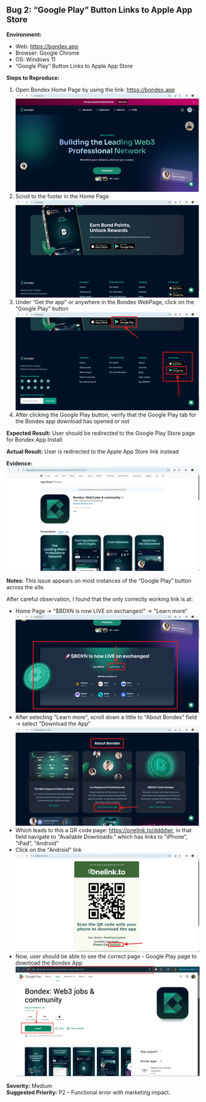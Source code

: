 ## Bug 2: “Google Play” Button Links to Apple App Store

**Environment:**
- Web: https://bondex.app
- Browser: Google Chrome
- OS: Windows 11
- “Google Play” Button Links to Apple App Store

**Steps to Reproduce:**
1. Open Bondex Home Page by using the link: https://bondex.app
![Bondex Home Page](images/Bondex_Home_Page.png)
2. Scroll to the footer in the Home Page
![Bondex Footer](images/Bondex_Footer.png)
3. Under “Get the app” or anywhere in the Bondex WebPage, click on the “Google Play” button
![Google Play Button Selection](images/Google_Play_Button_Selection.png)
4. After clicking the Google Play button, verify that the Google Play tab for the Bondex app download has opened or not

**Expected Result:**
User should be redirected to the Google Play Store page for Bondex App Install

**Actual Result:**
User is redirected to the Apple App Store link instead

**Evidence:**
![Wrong Google Play Link](images/Wrong_Google_Play_Link.png)

**Notes:**
This issue appears on most instances of the “Google Play” button across the site. 

After careful observation, I found that the only correctly working link is at:
- Home Page → "$BDXN is now LIVE on exchanges!" → "Learn more"
![Learn More Selection](images/Learn_More_Selection.png)
- After selecting "Learn more", scroll down a little to "About Bondex" field → select "Download the App" 
![Download the App Selection](images/Download_the_App_Selection.png)
- Which leads to this a QR code page: https://onelink.to/ddddwr, in that field navigate to "Available Downloads:" which has links to "iPhone", "iPad", "Android"
- Click on the "Android" link
![Android Selection](images/Android_Selection.png)
- Now, user should be able to see the correct page - Google Play page to download the Bondex App
![Correct Google Play Link](images/Correct_Google_Play_Link.png)

**Severity:** Medium  
**Suggested Priority:** P2 – Functional error with marketing impact.
